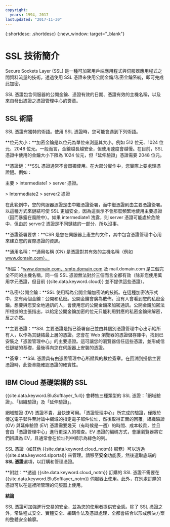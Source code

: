 ```yaml
---
copyright:
  years: 1994, 2017
lastupdated: "2017-11-30"
---
```


{:shortdesc: .shortdesc}
{:new_window: target="_blank"}

# SSL 技術簡介

Secure Sockets Layer (SSL) 是一種可加密用戶端應用程式與伺服器應用程式之間資料流量的技術。透過使用 SSL 憑證來使用公開金鑰/私密金鑰系統，即可完成此加密。

SSL 憑證包含伺服器的公開金鑰、憑證有效的日期、憑證有效的主機名稱，以及來自發出憑證之憑證管理中心的簽章。

## SSL 術語

SSL 憑證有獨特的術語。使用 SSL 憑證時，您可能會遇到下列術語。

**位元大小：**加密金鑰是以位元為單位來測量其大小。例如 512 位元、1024 位元、2048 位元。一般而言，金鑰越長越安全，但使用速度會越慢。在目前，SSL 憑證中使用的金鑰大小下限為 1024 位元，但「延伸驗證」憑證需要 2048 位元。

**憑證鏈：**SSL 憑證通常不會單獨使用。在大部分實作中，您實際上要處理憑證鏈。例如：

  主要 > intermediate1 > server 憑證。

  \> Intermediate2 > server2 憑證

在此範例中，您的伺服器憑證是由中繼憑證簽署，而中繼憑證則由主要憑證簽署。以這種方式來鏈結可使 SSL 更加安全，因為這表示不會那麼頻繁地使用主要憑證（因而暴露在風險中）。如果 intermediate1 洩露，則 server 憑證可能處於危險中，但由於 server2 憑證是不同鏈結的一部分，所以沒事。

**憑證簽署要求：**CSR 是您在伺服器上產生的文件，其中包含憑證管理中心用來建立您的實際憑證的資訊。

**通用名稱：**通用名稱 (CN) 是憑證對其有效的主機名稱（例如 www.domain.com）。  

*附註：*www.domain.com、smtp.domain.com 及 mail.domain.com 是三個完全不同的主機名稱，同一個 SSL 憑證無法對於三個而言全都有效（除非您使用萬用字元憑證，但目前 {{site.data.keyword.cloud}} 並不提供這些憑證）。

**私密/公開金鑰：**SSL 使用稱為公開金鑰加密法的技術。在這種加密法形式中，您有兩個金鑰：公開和私密。公開金鑰會廣為散佈。沒有人會看到您的私密金鑰。想要與您安全地通訊的人，會使用您的公開金鑰來加密通訊。公開金鑰加密法所根據的主張指出，以給定公開金鑰加密的位元只能利用對應的私密金鑰來解密，反之亦然。

**主要憑證：**SSL 主要憑證是指已簽署自己並由其個別憑證管理中心出示給所有人，以作為其鏈結最上層的憑證。您會在 Web 瀏覽器的憑證儲存庫中，找到已安裝之「憑證管理中心」的主要憑證。這可讓您的瀏覽器信任這些憑證，並形成信任鏈結的基礎，最後導向您在伺服器上安裝的憑證。

**簽章：**SSL 憑證具有由憑證管理中心所賦與的數位簽章。在回溯到授信主要憑證時，此簽章能確認憑證的確實性。

## IBM Cloud 基礎架構的 SSL

{{site.data.keyword.BluSoftlayer_full}} 會轉售三種類型的 SSL 憑證：「網域驗證」、「組織驗證」及「延伸驗證」。 

網域驗證 (DV) 憑證不貴，且快速可用。「憑證管理中心」所完成的驗證，僅限於傳送電子郵件至討論中網域的指定電子郵件位址，然後取得正面的回覆。組織驗證 (OV) 與延伸驗證 (EV) 憑證需要幾天（有時候是一週）的時間、成本較貴，並且會由「憑證管理中心」進行更深入的檢查。EV 憑證的編碼方式，會讓瀏覽器將它們辨識為 EV，且通常會在位址列中顯示為綠色的列。 

SSL 憑證（如其他 {{site.data.keyword.cloud_notm}} 服務）可以透過 {{site.data.keyword.slportal}} 來管理。請移至**安全**功能表，然後選取底端的 **SSL 憑證**選項，以訂購和管理憑證。  

**附註：**透過 {{site.data.keyword.cloud_notm}} 訂購的 SSL 憑證不需要在 {{site.data.keyword.BluSoftlayer_notm}} 伺服器上使用。此外，在別處訂購的憑證可以在這裡所管理的伺服器上使用。

**結論**

SSL 憑證可加強進行交易的安全，並為您的使用者提供安全感。除了 SSL 憑證之外，常駐程式安全、實體安全、編碼作法及憑證處理，全都會結合以形成解決方案的整體安全輪廓。
